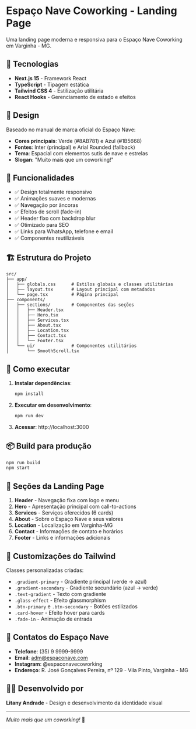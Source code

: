 # Espaço Nave Coworking - Landing Page

Uma landing page moderna e responsiva para o Espaço Nave Coworking em Varginha - MG.

## 🚀 Tecnologias

- **Next.js 15** - Framework React
- **TypeScript** - Tipagem estática
- **Tailwind CSS 4** - Estilização utilitária
- **React Hooks** - Gerenciamento de estado e efeitos

## 🎨 Design

Baseado no manual de marca oficial do Espaço Nave:
- **Cores principais**: Verde (#8AB781) e Azul (#1B5668)
- **Fontes**: Inter (principal) e Arial Rounded (fallback)
- **Tema**: Espacial com elementos sutis de nave e estrelas
- **Slogan**: "Muito mais que um coworking!"

## 📱 Funcionalidades

- ✅ Design totalmente responsivo
- ✅ Animações suaves e modernas
- ✅ Navegação por âncoras
- ✅ Efeitos de scroll (fade-in)
- ✅ Header fixo com backdrop blur
- ✅ Otimizado para SEO
- ✅ Links para WhatsApp, telefone e email
- ✅ Componentes reutilizáveis

## 🏗️ Estrutura do Projeto

```
src/
├── app/
│   ├── globals.css      # Estilos globais e classes utilitárias
│   ├── layout.tsx       # Layout principal com metadados
│   └── page.tsx         # Página principal
├── components/
│   ├── sections/        # Componentes das seções
│   │   ├── Header.tsx
│   │   ├── Hero.tsx
│   │   ├── Services.tsx
│   │   ├── About.tsx
│   │   ├── Location.tsx
│   │   ├── Contact.tsx
│   │   └── Footer.tsx
│   └── ui/              # Componentes utilitários
│       └── SmoothScroll.tsx
```

## 🚀 Como executar

1. **Instalar dependências**:
   ```bash
   npm install
   ```

2. **Executar em desenvolvimento**:
   ```bash
   npm run dev
   ```

3. **Acessar**: http://localhost:3000

## 📦 Build para produção

```bash
npm run build
npm start
```

## 🎯 Seções da Landing Page

1. **Header** - Navegação fixa com logo e menu
2. **Hero** - Apresentação principal com call-to-actions
3. **Services** - Serviços oferecidos (6 cards)
4. **About** - Sobre o Espaço Nave e seus valores
5. **Location** - Localização em Varginha-MG
6. **Contact** - Informações de contato e horários
7. **Footer** - Links e informações adicionais

## 🎨 Customizações do Tailwind

Classes personalizadas criadas:
- `.gradient-primary` - Gradiente principal (verde → azul)
- `.gradient-secondary` - Gradiente secundário (azul → verde)
- `.text-gradient` - Texto com gradiente
- `.glass-effect` - Efeito glassmorphism
- `.btn-primary` e `.btn-secondary` - Botões estilizados
- `.card-hover` - Efeito hover para cards
- `.fade-in` - Animação de entrada

## 📱 Contatos do Espaço Nave

- **Telefone**: (35) 9 9999-9999
- **Email**: adm@espaconave.com
- **Instagram**: @espaconavecoworking
- **Endereço**: R. José Gonçalves Pereira, nº 129 - Vila Pinto, Varginha - MG

## 👨‍💻 Desenvolvido por

**Litany Andrade** - Design e desenvolvimento da identidade visual

---

*Muito mais que um coworking!* 🚀
